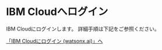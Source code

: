 # IBM Cloudへログイン

IBM Cloudにログインします。
詳細手順は下記をご参照ください。

[「IBM Cloudにログイン (watsonx.ai)」へ](../../../watsonx-ai/01_instance/01_ibmcloud_login/) 